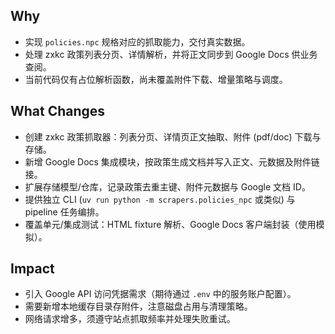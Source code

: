 ## Why
- 实现 `policies.npc` 规格对应的抓取能力，交付真实数据。
- 处理 zxkc 政策列表分页、详情解析，并将正文同步到 Google Docs 供业务查阅。
- 当前代码仅有占位解析函数，尚未覆盖附件下载、增量策略与调度。

## What Changes
- 创建 zxkc 政策抓取器：列表分页、详情页正文抽取、附件 (pdf/doc) 下载与存储。
- 新增 Google Docs 集成模块，按政策生成文档并写入正文、元数据及附件链接。
- 扩展存储模型/仓库，记录政策去重主键、附件元数据与 Google 文档 ID。
- 提供独立 CLI (`uv run python -m scrapers.policies_npc` 或类似) 与 pipeline 任务编排。
- 覆盖单元/集成测试：HTML fixture 解析、Google Docs 客户端封装（使用模拟）。

## Impact
- 引入 Google API 访问凭据需求（期待通过 `.env` 中的服务账户配置）。
- 需要新增本地缓存目录存附件，注意磁盘占用与清理策略。
- 网络请求增多，须遵守站点抓取频率并处理失败重试。
